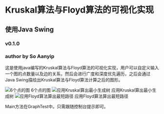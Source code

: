 Kruskal算法与Floyd算法的可视化实现
===================================
使用Java Swing
----------------------------------- 
### v0.1.0  
### author by So Aanyip

这是使用java编写的Kruskal算法与Floyd算法的可视化实现，用户可以自定义输入一个图的点数量以及边的关系，然后会进行广度和深度优先遍历，之后会通过Java Swing描绘出Kruskal算法与Floyd算法计算之后的图形。

![6个点的图](http://ww3.sinaimg.cn/bmiddle/7240d78fgw1epb38g5ekdj20fc0e43zf.jpg) 6个点的图 
![应用Kruskal算出最小生成树](http://ww2.sinaimg.cn/bmiddle/7240d78fgw1epb38f2l2qj20ds0eh0ta.jpg) 应用Kruskal算出最小生成树
![应用Floyd算法算出最短路径](http://ww4.sinaimg.cn/bmiddle/7240d78fgw1epb38erw63j20fk0fxabi.jpg) 应用Floyd算法算出最短路径  

Main方法在GraphTest中。只需跟随控制台提示即可。



	
